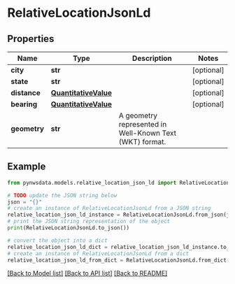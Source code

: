 # RelativeLocationJsonLd


## Properties

Name | Type | Description | Notes
------------ | ------------- | ------------- | -------------
**city** | **str** |  | [optional] 
**state** | **str** |  | [optional] 
**distance** | [**QuantitativeValue**](QuantitativeValue.md) |  | [optional] 
**bearing** | [**QuantitativeValue**](QuantitativeValue.md) |  | [optional] 
**geometry** | **str** | A geometry represented in Well-Known Text (WKT) format. | 

## Example

```python
from pynwsdata.models.relative_location_json_ld import RelativeLocationJsonLd

# TODO update the JSON string below
json = "{}"
# create an instance of RelativeLocationJsonLd from a JSON string
relative_location_json_ld_instance = RelativeLocationJsonLd.from_json(json)
# print the JSON string representation of the object
print(RelativeLocationJsonLd.to_json())

# convert the object into a dict
relative_location_json_ld_dict = relative_location_json_ld_instance.to_dict()
# create an instance of RelativeLocationJsonLd from a dict
relative_location_json_ld_from_dict = RelativeLocationJsonLd.from_dict(relative_location_json_ld_dict)
```
[[Back to Model list]](../README.md#documentation-for-models) [[Back to API list]](../README.md#documentation-for-api-endpoints) [[Back to README]](../README.md)


